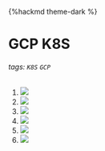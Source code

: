 {%hackmd theme-dark %}
# GCP K8S
###### tags: `K8S` `GCP`

1. ![](https://i.imgur.com/d9qHY6l.jpg)
2. ![](https://i.imgur.com/5GunXB4.jpg)
3. ![](https://i.imgur.com/R8zl8Ft.jpg)
4. ![](https://i.imgur.com/zvWvDO9.jpg)
5. ![](https://i.imgur.com/G9tLF2Y.jpg)
6. ![](https://i.imgur.com/v0LCD1I.jpg)
